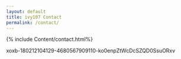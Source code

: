 ```yaml
---
layout: default
title: ivy107 Contact
permalink: /contact/
---
```


{% include Content/contact.html%}

xoxb-180212104129-4680567909110-ko0enpZtWcDcSZQD0SsuORxv
